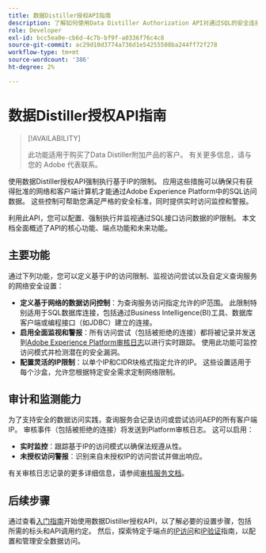 ```yaml
---
title: 数据Distiller授权API指南
description: 了解如何使用Data Distiller Authorization API对通过SQL的安全连接实施基于网络的IP限制。 使用此API可增强对Adobe Experience Platform数据的数据访问控制。
role: Developer
exl-id: bcc5ea0e-cb6d-4c7b-bf9f-a0336f76c4c8
source-git-commit: ac29d10d3774a736d1e54255508ba244ff72f278
workflow-type: tm+mt
source-wordcount: '386'
ht-degree: 2%

---
```


# 数据Distiller授权API指南

>[!AVAILABILITY]
>
>此功能适用于购买了Data Distiller附加产品的客户。 有关更多信息，请与您的 Adobe 代表联系。

使用数据Distiller授权API强制执行基于IP的限制。 应用这些措施可以确保只有获得批准的网络和客户端计算机才能通过Adobe Experience Platform中的SQL访问数据。 这些控制可帮助您满足严格的安全标准，同时提供实时访问监控和警报。

利用此API，您可以配置、强制执行并监视通过SQL接口访问数据的IP限制。 本文档全面概述了API的核心功能、端点功能和未来功能。

## 主要功能

通过下列功能，您可以定义基于IP的访问限制、监视访问尝试以及自定义查询服务的网络安全设置：

- **定义基于网络的数据访问控制**：为查询服务访问指定允许的IP范围。 此限制特别适用于SQL数据库连接，包括通过Business Intelligence(BI)工具、数据库客户端或编程接口（如JDBC）建立的连接。
- **启用全面监视和警报**：所有访问尝试（包括被拒绝的连接）都将被记录并发送到[Adobe Experience Platform审核日志](../../landing/governance-privacy-security/audit-logs/overview.md)以进行实时跟踪。 使用此功能可监控访问模式并检测潜在的安全漏洞。
- **配置灵活的IP限制**：以单个IP和CIDR块格式指定允许的IP。 这些设置适用于每个沙盒，允许您根据特定安全需求定制网络限制。

## 审计和监测能力

为了支持安全的数据访问实践，查询服务会记录访问或尝试访问AEP的所有客户端IP。 审核事件（包括被拒绝的连接）将发送到Platform审核日志。 这可以启用：

- **实时监控**：跟踪基于IP的访问模式以确保法规遵从性。
- **未授权访问警报**：识别来自未授权IP的访问尝试并做出响应。

有关审核日志记录的更多详细信息，请参阅[审核服务文档](https://experienceleague.adobe.com/docs/experience-platform/audit/audit-overview.html)。

## 后续步骤

通过查看[入门指南](./getting-started.md)开始使用数据Distiller授权API，以了解必要的设置步骤，包括所需的标头和API调用约定。 然后，探索特定于端点的[IP访问](./ip-access.md)和[IP验证](./validate.md)指南，以配置和管理安全数据访问。
